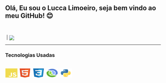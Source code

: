 ## Olá, Eu sou o Lucca Limoeiro, seja bem vindo ao meu GitHub! 😊

<div style="display: inline_block"><br>
  
  
  <a href="https://github-readme-stats-luccals-projects.vercel.app/"><img align="center" src="https://github-readme-stats.vercel.app/api?username=AlephLLTR&show_icons=true&theme=ambient_gradient&hide_border=true" alt="" /></a> | <a href="https://github.com/AlephLLTR/github-readme-stats"><img align="center" src="https://github-readme-stats.vercel.app/api/top-langs/?username=AlephLLTR&layout=compact&theme=ambient_gradient&hide_border=true" /></a>

<hr>

<h3>Tecnologias Usadas</h3>
  
  <br>
  <img align="center" alt="icon-JS" height="30" width="40" src="https://raw.githubusercontent.com/devicons/devicon/master/icons/javascript/javascript-plain.svg">
  <img align="center" alt="icon-HTML" height="30" width="40" src="https://raw.githubusercontent.com/devicons/devicon/master/icons/html5/html5-original.svg">
  <img align="center" alt="icon-CSS" height="30" width="40" src="https://raw.githubusercontent.com/devicons/devicon/master/icons/css3/css3-original.svg">
  <img align="center" alt="icon-Clojure" height="30" width="40" src="https://raw.githubusercontent.com/devicons/devicon/master/icons/clojure/clojure-original.svg">
  <img align="center" alt="icon-Python" height="30" width="40" src="https://raw.githubusercontent.com/devicons/devicon/master/icons/python/python-original.svg">
</div>


  
  ##
 <!--
<div> 
   <a href = "mailto:contatorafaballerini@gmail.com"><img src="https://img.shields.io/badge/-Gmail-%23333?style=for-the-badge&logo=gmail&logoColor=white" target="_blank"></a>
  <a href="https://www.linkedin.com/in/rafaella-ballerini-45875016a" target="_blank"><img src="https://img.shields.io/badge/-LinkedIn-%230077B5?style=for-the-badge&logo=linkedin&logoColor=white" target="_blank"></a> 
  -->
